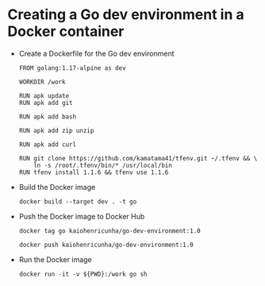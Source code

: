 # Creating a Go dev environment in a Docker container

- Create a Dockerfile for the Go dev environment
    ```
    FROM golang:1.17-alpine as dev

    WORKDIR /work

    RUN apk update
    RUN apk add git

    RUN apk add bash

    RUN apk add zip unzip

    RUN apk add curl

    RUN git clone https://github.com/kamatama41/tfenv.git ~/.tfenv && \
        ln -s /root/.tfenv/bin/* /usr/local/bin
    RUN tfenv install 1.1.6 && tfenv use 1.1.6
    ```
- Build the Docker image
    ```
    docker build --target dev . -t go
    ```
- Push the Docker image to Docker Hub
    ```
    docker tag go kaiohenricunha/go-dev-environment:1.0
    ```
    ```
    docker push kaiohenricunha/go-dev-environment:1.0
    ```

- Run the Docker image
    ```
    docker run -it -v ${PWD}:/work go sh
    ```